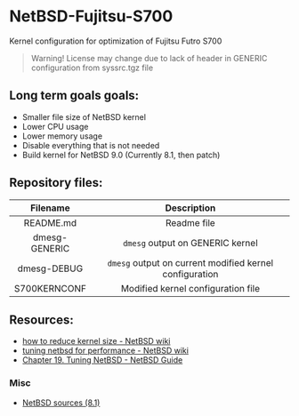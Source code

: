 # NetBSD-Fujitsu-S700
Kernel configuration for optimization of Fujitsu Futro S700

> Warning! License may change due to lack of header in GENERIC configuration from syssrc.tgz file

## Long term goals goals:
 - Smaller file size of NetBSD kernel
 - Lower CPU usage
 - Lower memory usage
 - Disable everything that is not needed
 - Build kernel for NetBSD 9.0 (Currently 8.1, then patch)
 
## Repository files:
| Filename    | Description                                           |
| :---:       | :---:                                                 |
|README.md    |Readme file                                            |
|dmesg-GENERIC|`dmesg` output on GENERIC kernel                       |
|dmesg-DEBUG  |`dmesg` output on current modified kernel configuration|
|S700KERNCONF |Modified kernel configuration file                     |


## Resources:
 - [how to reduce kernel size - NetBSD wiki](https://wiki.netbsd.org/tutorials/how_to_reduce_kernel_size/)
 - [tuning netbsd for performance - NetBSD wiki](https://wiki.netbsd.org/tutorials/tuning_netbsd_for_performance/)
 - [Chapter 19. Tuning NetBSD - NetBSD Guide](https://www.netbsd.org/docs/guide/en/chap-tuning.html)

### Misc
 - [NetBSD sources (8.1)](http://cdn.netbsd.org/pub/NetBSD/NetBSD-8.1/source/sets/)
 
